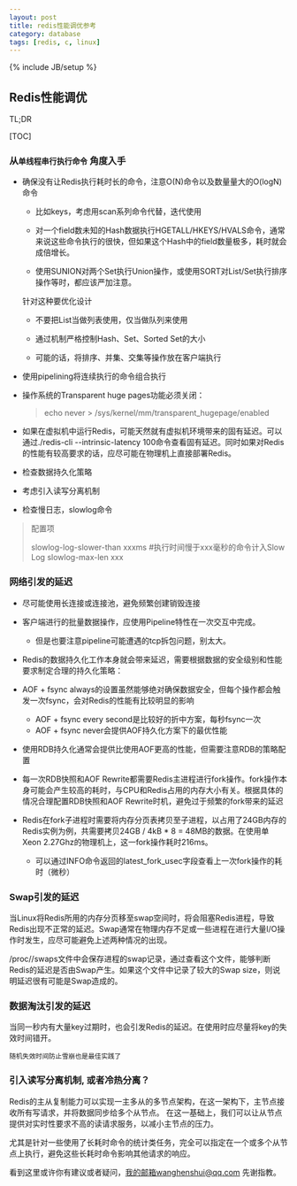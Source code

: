 ```yaml
---
layout: post
title: redis性能调优参考
category: database
tags: [redis, c, linux]
---
```

{% include JB/setup %}



## Redis性能调优

TL;DR

[TOC]



### 从``单线程串行执行命令`` 角度入手



- 确保没有让Redis执行耗时长的命令，注意O(N)命令以及数量量大的O(logN)命令

  - 比如keys，考虑用scan系列命令代替，迭代使用

  - 对一个field数未知的Hash数据执行HGETALL/HKEYS/HVALS命令，通常来说这些命令执行的很快，但如果这个Hash中的field数量极多，耗时就会成倍增长。
  - 使用SUNION对两个Set执行Union操作，或使用SORT对List/Set执行排序操作等时，都应该严加注意。

   针对这种要优化设计

  - 不要把List当做列表使用，仅当做队列来使用

  - 通过机制严格控制Hash、Set、Sorted Set的大小
  - 可能的话，将排序、并集、交集等操作放在客户端执行

- 使用pipelining将连续执行的命令组合执行

- 操作系统的Transparent huge pages功能必须关闭：

  > echo never > /sys/kernel/mm/transparent_hugepage/enabled

  

- 如果在虚拟机中运行Redis，可能天然就有虚拟机环境带来的固有延迟。可以通过./redis-cli --intrinsic-latency 100命令查看固有延迟。同时如果对Redis的性能有较高要求的话，应尽可能在物理机上直接部署Redis。

- 检查数据持久化策略

- 考虑引入读写分离机制

  

- 检查慢日志，slowlog命令

> 配置项
>
> slowlog-log-slower-than xxxms  #执行时间慢于xxx毫秒的命令计入Slow Log
> slowlog-max-len xxx  



### 网络引发的延迟

- 尽可能使用长连接或连接池，避免频繁创建销毁连接
- 客户端进行的批量数据操作，应使用Pipeline特性在一次交互中完成。
  - 但是也要注意pipeline可能遭遇的tcp拆包问题，别太大。
- Redis的数据持久化工作本身就会带来延迟，需要根据数据的安全级别和性能要求制定合理的持久化策略：

- AOF + fsync always的设置虽然能够绝对确保数据安全，但每个操作都会触发一次fsync，会对Redis的性能有比较明显的影响
  - AOF + fsync every second是比较好的折中方案，每秒fsync一次
  - AOF + fsync never会提供AOF持久化方案下的最优性能
- 使用RDB持久化通常会提供比使用AOF更高的性能，但需要注意RDB的策略配置
- 每一次RDB快照和AOF Rewrite都需要Redis主进程进行fork操作。fork操作本身可能会产生较高的耗时，与CPU和Redis占用的内存大小有关。根据具体的情况合理配置RDB快照和AOF Rewrite时机，避免过于频繁的fork带来的延迟
- Redis在fork子进程时需要将内存分页表拷贝至子进程，以占用了24GB内存的Redis实例为例，共需要拷贝24GB / 4kB * 8 = 48MB的数据。在使用单Xeon 2.27Ghz的物理机上，这一fork操作耗时216ms。
  - 可以通过INFO命令返回的latest_fork_usec字段查看上一次fork操作的耗时（微秒）



### Swap引发的延迟

当Linux将Redis所用的内存分页移至swap空间时，将会阻塞Redis进程，导致Redis出现不正常的延迟。Swap通常在物理内存不足或一些进程在进行大量I/O操作时发生，应尽可能避免上述两种情况的出现。

/proc/<pid>/swaps文件中会保存进程的swap记录，通过查看这个文件，能够判断Redis的延迟是否由Swap产生。如果这个文件中记录了较大的Swap size，则说明延迟很有可能是Swap造成的。

### 数据淘汰引发的延迟
当同一秒内有大量key过期时，也会引发Redis的延迟。在使用时应尽量将key的失效时间错开。

`随机失效时间防止雪崩也是最佳实践了`



### 引入读写分离机制, 或者冷热分离？

Redis的主从复制能力可以实现一主多从的多节点架构，在这一架构下，主节点接收所有写请求，并将数据同步给多个从节点。
在这一基础上，我们可以让从节点提供对实时性要求不高的读请求服务，以减小主节点的压力。

尤其是针对一些使用了长耗时命令的统计类任务，完全可以指定在一个或多个从节点上执行，避免这些长耗时命令影响其他请求的响应。

看到这里或许你有建议或者疑问，我的邮箱wanghenshui@qq.com 先谢指教。

